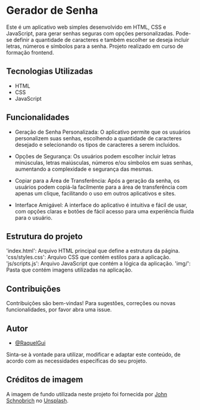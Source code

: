 # Gerador de Senha

Este é um aplicativo web simples desenvolvido em HTML, CSS e JavaScript, para gerar senhas seguras com opções personalizadas. 
Pode-se definir a quantidade de caracteres e também escolher se deseja incluir letras, números e símbolos para a senha.
Projeto realizado em curso de formação frontend.

## Tecnologias Utilizadas

- HTML
- CSS
- JavaScript

## Funcionalidades

-  Geração de Senha Personalizada: 
    O aplicativo permite que os usuários personalizem suas senhas, escolhendo a quantidade de caracteres desejado e selecionando os tipos de caracteres a serem incluídos.

- Opções de Segurança: 
    Os usuários podem escolher incluir letras minúsculas, letras maiúsculas, números e/ou símbolos em suas senhas, aumentando a complexidade e segurança das mesmas.

- Copiar para a Área de Transferência: 
    Após a geração da senha, os usuários podem copiá-la facilmente para a área de transferência com apenas um clique, facilitando o uso em outros aplicativos e sites.

- Interface Amigável: 
    A interface do aplicativo é intuitiva e fácil de usar, com opções claras e botões de fácil acesso para uma experiência fluida para o usuário.
  

## Estrutura do projeto

'index.html': Arquivo HTML principal que define a estrutura da página.
'css/styles.css': Arquivo CSS que contém estilos para a aplicação.
'js/scripts.js': Arquivo JavaScript que contém a lógica da aplicação.
'img/': Pasta que contém imagens utilizadas na aplicação.

## Contribuições

Contribuições são bem-vindas! 
Para sugestões, correções ou novas funcionalidades, por favor abra uma issue. 

## Autor

- [@RaquelGui](https://www.github.com/RaquelGui)

Sinta-se à vontade para utilizar, modificar e adaptar este conteúdo, de acordo com as necessidades específicas do seu projeto.

## Créditos de imagem

A imagem de fundo utilizada neste projeto foi fornecida por [John Schnobrich](https://unsplash.com/@johnishappysometimes) no [Unsplash](https://unsplash.com).



  